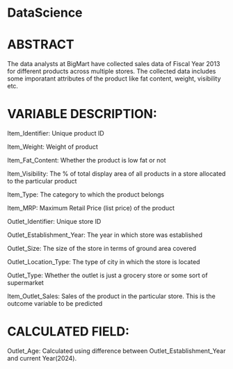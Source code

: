 # DataScience

# ABSTRACT

The data analysts at BigMart have collected sales data of Fiscal Year 2013 for different products across multiple stores. The collected data includes some imporatant attributes of the product like fat content, weight, visibility etc.

# VARIABLE DESCRIPTION:

Item_Identifier: Unique product ID

Item_Weight: Weight of product

Item_Fat_Content: Whether the product is low fat or not

Item_Visibility: The % of total display area of all products in a store allocated to the particular product

Item_Type: The category to which the product belongs

Item_MRP: Maximum Retail Price (list price) of the product

Outlet_Identifier: Unique store ID

Outlet_Establishment_Year: The year in which store was established

Outlet_Size: The size of the store in terms of ground area covered

Outlet_Location_Type: The type of city in which the store is located

Outlet_Type: Whether the outlet is just a grocery store or some sort of supermarket

Item_Outlet_Sales: Sales of the product in the particular store. This is the outcome variable to be predicted

# CALCULATED FIELD:

Outlet_Age: Calculated using difference between Outlet_Establishment_Year and current Year(2024).
